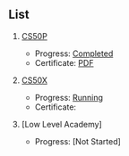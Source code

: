 ## List

1. [CS50P](computer-science/courses/cs50p/content.md)
	- Progress: [Completed](https://cs50.me/cs50p)
	- Certificate: [PDF](CS50P.pdf)

3. [CS50X](courses/CS50X/content)
	- Progress: [Running](https://cs50.me/cs50x)
	- Certificate: 

3. [Low Level Academy]
	- Progress: [Not Started]
